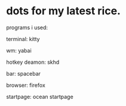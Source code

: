 # dots for my latest rice.

programs i used:

terminal: kitty

wm: yabai

hotkey deamon: skhd

bar: spacebar

browser: firefox

startpage: ocean startpage
